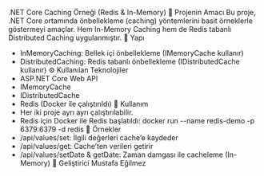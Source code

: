 .NET Core Caching Örneği (Redis & In-Memory)
📌 Projenin Amacı
Bu proje, .NET Core ortamında önbellekleme (caching) yöntemlerini basit örneklerle göstermeyi amaçlar. Hem In-Memory Caching hem de Redis tabanlı Distributed Caching uygulanmıştır.
🧱 Yapı
- InMemoryCaching: Bellek içi önbellekleme (IMemoryCache kullanır)
- DistributedCaching: Redis tabanlı önbellekleme (IDistributedCache kullanır)
⚙️ Kullanılan Teknolojiler
- ASP.NET Core Web API
- IMemoryCache
- IDistributedCache
- Redis (Docker ile çalıştırıldı)
🚀 Kullanım
- Her iki proje ayrı ayrı çalıştırılabilir.
- Redis için Docker ile Redis başlatıldı:
  docker run --name redis-demo -p 6379:6379 -d redis
📌 Örnekler
- /api/values/set: İlgili değerleri cache’e kaydeder
- /api/values/get: Cache’ten verileri getirir
- /api/values/setDate & getDate: Zaman damgası ile cacheleme (In-Memory)
👤 Geliştirici
Mustafa Eğilmez
